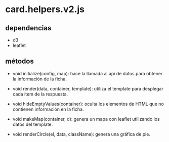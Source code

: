 # card.helpers.v2.js

## dependencias
* d3
* leaflet

## métodos
* void initialize(config, map): hace la llamada al api de datos para obtener la información de la ficha.

* void render(data, container, template): utiliza el template para desplegar cada item de la respuesta.

* void hideEmptyValues(container): oculta los elementos de HTML que no contienen información en la ficha.

* void makeMap(container, d): genera un mapa con leaflet utilizando los datos del template.

* void renderCircle(el, data, className): genera una gráfica de pie.